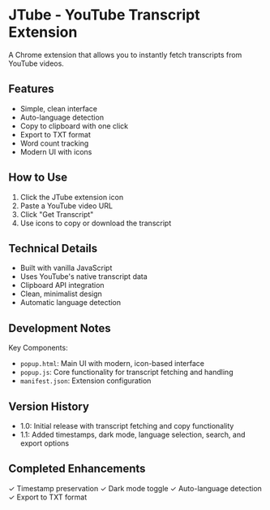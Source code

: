 # JTube - YouTube Transcript Extension

A Chrome extension that allows you to instantly fetch transcripts from YouTube videos.

## Features
- Simple, clean interface
- Auto-language detection
- Copy to clipboard with one click
- Export to TXT format
- Word count tracking
- Modern UI with icons

## How to Use
1. Click the JTube extension icon
2. Paste a YouTube video URL
3. Click "Get Transcript"
4. Use icons to copy or download the transcript

## Technical Details
- Built with vanilla JavaScript
- Uses YouTube's native transcript data
- Clipboard API integration
- Clean, minimalist design
- Automatic language detection

## Development Notes
Key Components:
- `popup.html`: Main UI with modern, icon-based interface
- `popup.js`: Core functionality for transcript fetching and handling
- `manifest.json`: Extension configuration


## Version History
- 1.0: Initial release with transcript fetching and copy functionality
- 1.1: Added timestamps, dark mode, language selection, search, and export options


## Completed Enhancements
✓ Timestamp preservation
✓ Dark mode toggle
✓ Auto-language detection
✓ Export to TXT format